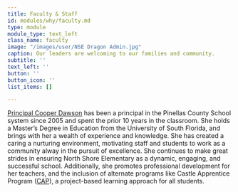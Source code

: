 ```yaml
---
title: Faculty & Staff
id: modules/why/faculty.md
type: module
module_type: text_left
class_name: faculty
image: "/images/user/NSE Dragon Admin.jpg"
caption: Our leaders are welcoming to our families and community.
subtitle: ''
text_left: ''
button: ''
button_icon: ''
list_items: []

---
```

[Principal Cooper Dawson](https://www.pcsb.org/domain/2019) has been a principal in the Pinellas County School system since 2005 and spent the prior 10 years in the classroom.  She holds a Master’s Degree in Education from the University of South Florida, and brings with her a wealth of experience and knowledge.  She has created a caring a nurturing environment, motivating staff and students to work as a community alway in the pursuit of excellence.  She continues to make great strides in ensuring North Shore Elementary as a dynamic, engaging, and successful school. Additionally, she promotes professional development for her teachers, and the inclusion of alternate programs like Castle Apprentice Program ([CAP](/nse#CastleApprenticeship)), a project-based learning approach for all students.